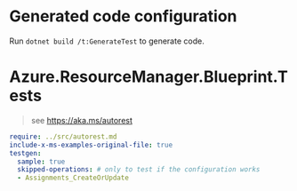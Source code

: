# Generated code configuration

Run `dotnet build /t:GenerateTest` to generate code.

# Azure.ResourceManager.Blueprint.Tests

> see https://aka.ms/autorest
``` yaml
require: ../src/autorest.md
include-x-ms-examples-original-file: true
testgen:
  sample: true
  skipped-operations: # only to test if the configuration works
  - Assignments_CreateOrUpdate
```
